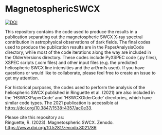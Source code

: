 # MagnetosphericSWCX
[![DOI](https://zenodo.org/badge/651636707.svg)](https://zenodo.org/badge/latestdoi/651636707)

This repository contains the code used to produce the results in a publication separating out the magnetospheric SWCX X-ray spectral contribution in astrophysical observations of dark fields. The final codes used to produce the publication results are in the PaperAnalysisCode directory, while most of the code iterations along the way are included in the OlderVersions directory. These codes include PyXSPEC code (.py files), XSPEC scripts (.xcm files) and other input files (e.g. the predicted heliospheric SWCX line intensities and the arf/rmfs used). 
If you have questions or would like to collaborate, please feel free to create an issue to get my attention. 

For historical purposes, the codes used to perform the analysis of the heliospheric SWCX published in Ringuette et al. (2021) are also included in the 'HSWCXPaperCode' and 'HSWCXOlderCode' directories, which have similar code types. The 2021 publication is accessible at https://doi.org/10.3847/1538-4357/ac0e33.

Please cite this repository as:  
Ringuette, R. (2023). Magnetospheric SWCX. Zenodo. https://www.doi.org/10.5281/zenodo.8021786  
